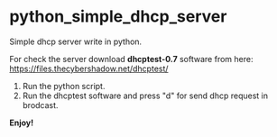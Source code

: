 # python_simple_dhcp_server

Simple dhcp server write in python.

For check the server download **dhcptest-0.7** software from here:
https://files.thecybershadow.net/dhcptest/

1. Run the python script.
2. Run the dhcptest software and press "d" for send dhcp request in brodcast.

**Enjoy!**
